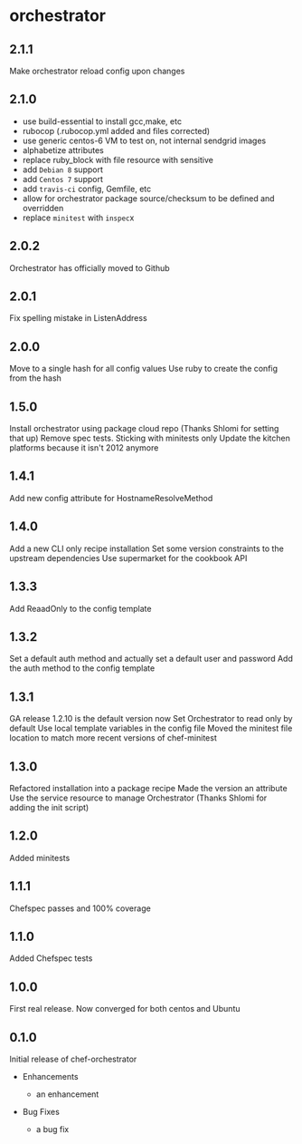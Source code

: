 # orchestrator

## 2.1.1
Make orchestrator reload config upon changes

## 2.1.0
* use build-essential to install gcc,make, etc
* rubocop (.rubocop.yml added and files corrected)
* use generic centos-6 VM to test on, not internal sendgrid images
* alphabetize attributes
* replace ruby_block with file resource with sensitive
* add `Debian 8` support
* add `Centos 7` support
* add `travis-ci` config, Gemfile, etc
* allow for orchestrator package source/checksum to be defined and overridden
* replace `minitest` with `inspec`x

## 2.0.2
Orchestrator has officially moved to Github

## 2.0.1
Fix spelling mistake in ListenAddress

## 2.0.0
Move to a single hash for all config values
Use ruby to create the config from the hash

## 1.5.0
Install orchestrator using package cloud repo (Thanks Shlomi for setting that up)
Remove spec tests. Sticking with minitests only
Update the kitchen platforms because it isn't 2012 anymore

## 1.4.1
Add new config attribute for HostnameResolveMethod

## 1.4.0
Add a new CLI only recipe installation
Set some version constraints to the upstream dependencies
Use supermarket for the cookbook API

## 1.3.3
Add ReaadOnly to the config template

## 1.3.2
Set a default auth method and actually set a default user and password
Add the auth method to the config template

## 1.3.1
GA release 1.2.10 is the default version now
Set Orchestrator to read only by default
Use local template variables in the config file 
Moved the minitest file location to match more recent versions of chef-minitest

## 1.3.0
Refactored installation into a package recipe
Made the version an attribute
Use the service resource to manage Orchestrator (Thanks Shlomi for adding the init script)

## 1.2.0
Added minitests

## 1.1.1
Chefspec passes and 100% coverage

## 1.1.0
Added Chefspec tests

## 1.0.0
First real release. Now converged for both centos and Ubuntu

## 0.1.0

Initial release of chef-orchestrator

* Enhancements
  * an enhancement

* Bug Fixes
  * a bug fix
